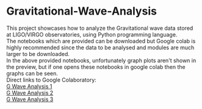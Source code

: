 # Gravitational-Wave-Analysis
This project showcases how to analyze the Gravitational wave data stored at LIGO/VIRGO observatories, using Python programming language.\
The notebooks which are provided can be downloaded but Google colab is highly recommended since the data to be analysed and modules are much larger to be downloaded.\
In the above provided notebooks, unfortunately graph plots aren't shown in the preview, but if one opens these notebooks in google colab then the graphs can be seen.\
Direct links to Google Colaboratory:\
[G Wave Analysis 1](https://colab.research.google.com/drive/1pDUn1HOEW0JTvSHYjcojj4lVLmQE2Gl1?usp=sharing)\
[G Wave Analysis 2](https://colab.research.google.com/drive/131vre2F4YgXTILvsNNn9YOdOPgTIRSwT?usp=sharing)\
[G Wave Analysis 3](https://colab.research.google.com/drive/1XiwlS3tsGsOcNVhExNC-j-xpVdLBakEL?usp=sharing)
